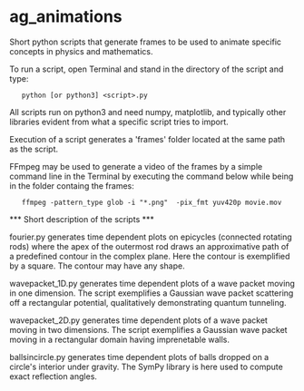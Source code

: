 # ag_animations

Short python scripts that generate frames to be used to animate specific concepts in physics and mathematics.

To run a script, open Terminal and stand in the directory of the script and type:

       python [or python3] <script>.py

All scripts run on python3 and need numpy, matplotlib, and typically other libraries evident from what a specific script tries to import.

Execution of a script generates a 'frames' folder located at the same path as the script.

FFmpeg may be used to generate a video of the frames by a simple command line in the Terminal by executing the command below while being in the folder containg the frames:

       ffmpeg -pattern_type glob -i "*.png"  -pix_fmt yuv420p movie.mov


*** Short description of the scripts ***

fourier.py generates time dependent plots on epicycles (connected rotating rods) where the apex of the outermost rod draws an approximative path of a predefined contour in the complex plane. Here the contour is exemplified by a square. The contour may have any shape.

wavepacket_1D.py generates time dependent plots of a wave packet moving in one dimension. The script exemplifies a Gaussian wave packet scattering off a rectangular potential, qualitatively demonstrating quantum tunneling.

wavepacket_2D.py generates time dependent plots of a wave packet moving in two dimensions. The script exemplifies a Gaussian wave packet moving in a rectangular domain having imprenetable walls.

ballsincircle.py generates time dependent plots of balls dropped on a circle's interior under gravity. The SymPy library is here used to compute exact reflection angles.